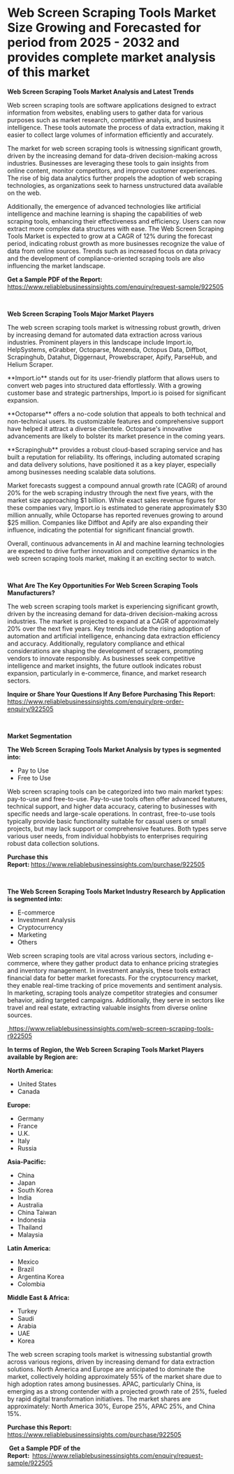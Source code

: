 <p><h1>Web Screen Scraping Tools Market Size Growing and Forecasted for period from 2025 - 2032 and provides complete market analysis of this market</h1></p><p><strong>Web Screen Scraping Tools Market Analysis and Latest Trends</strong></p>
<p><p>Web screen scraping tools are software applications designed to extract information from websites, enabling users to gather data for various purposes such as market research, competitive analysis, and business intelligence. These tools automate the process of data extraction, making it easier to collect large volumes of information efficiently and accurately. </p><p>The market for web screen scraping tools is witnessing significant growth, driven by the increasing demand for data-driven decision-making across industries. Businesses are leveraging these tools to gain insights from online content, monitor competitors, and improve customer experiences. The rise of big data analytics further propels the adoption of web scraping technologies, as organizations seek to harness unstructured data available on the web.</p><p>Additionally, the emergence of advanced technologies like artificial intelligence and machine learning is shaping the capabilities of web scraping tools, enhancing their effectiveness and efficiency. Users can now extract more complex data structures with ease. The Web Screen Scraping Tools Market is expected to grow at a CAGR of 12% during the forecast period, indicating robust growth as more businesses recognize the value of data from online sources. Trends such as increased focus on data privacy and the development of compliance-oriented scraping tools are also influencing the market landscape.</p></p>
<p><strong>Get a Sample PDF of the Report:&nbsp;</strong> <a href="https://www.reliablebusinessinsights.com/enquiry/request-sample/922505?utm_campaign=100&utm_medium=2&utm_source=Github&utm_content=ia&utm_term=18042025&utm_id=web-screen-scraping-tools">https://www.reliablebusinessinsights.com/enquiry/request-sample/922505</a></p>
<p>&nbsp;</p>
<p><strong>Web Screen Scraping Tools Major Market Players</strong></p>
<p><p>The web screen scraping tools market is witnessing robust growth, driven by increasing demand for automated data extraction across various industries. Prominent players in this landscape include Import.io, HelpSystems, eGrabber, Octoparse, Mozenda, Octopus Data, Diffbot, Scrapinghub, Datahut, Diggernaut, Prowebscraper, Apify, ParseHub, and Helium Scraper.</p><p>**Import.io** stands out for its user-friendly platform that allows users to convert web pages into structured data effortlessly. With a growing customer base and strategic partnerships, Import.io is poised for significant expansion. </p><p>**Octoparse** offers a no-code solution that appeals to both technical and non-technical users. Its customizable features and comprehensive support have helped it attract a diverse clientele. Octoparse's innovative advancements are likely to bolster its market presence in the coming years.</p><p>**Scrapinghub** provides a robust cloud-based scraping service and has built a reputation for reliability. Its offerings, including automated scraping and data delivery solutions, have positioned it as a key player, especially among businesses needing scalable data solutions.</p><p>Market forecasts suggest a compound annual growth rate (CAGR) of around 20% for the web scraping industry through the next five years, with the market size approaching $1 billion. While exact sales revenue figures for these companies vary, Import.io is estimated to generate approximately $30 million annually, while Octoparse has reported revenues growing to around $25 million. Companies like Diffbot and Apify are also expanding their influence, indicating the potential for significant financial growth.</p><p>Overall, continuous advancements in AI and machine learning technologies are expected to drive further innovation and competitive dynamics in the web screen scraping tools market, making it an exciting sector to watch.</p></p>
<p>&nbsp;</p>
<p><strong>What Are The Key Opportunities For Web Screen Scraping Tools Manufacturers?</strong></p>
<p><p>The web screen scraping tools market is experiencing significant growth, driven by the increasing demand for data-driven decision-making across industries. The market is projected to expand at a CAGR of approximately 20% over the next five years. Key trends include the rising adoption of automation and artificial intelligence, enhancing data extraction efficiency and accuracy. Additionally, regulatory compliance and ethical considerations are shaping the development of scrapers, prompting vendors to innovate responsibly. As businesses seek competitive intelligence and market insights, the future outlook indicates robust expansion, particularly in e-commerce, finance, and market research sectors.</p></p>
<p><strong>Inquire or Share Your Questions If Any Before Purchasing This Report:</strong> <a href="https://www.reliablebusinessinsights.com/enquiry/pre-order-enquiry/922505?utm_campaign=100&utm_medium=2&utm_source=Github&utm_content=ia&utm_term=18042025&utm_id=web-screen-scraping-tools">https://www.reliablebusinessinsights.com/enquiry/pre-order-enquiry/922505</a></p>
<p>&nbsp;</p>
<p><strong>Market Segmentation</strong></p>
<p><strong>The Web Screen Scraping Tools Market Analysis by types is segmented into:</strong></p>
<p><ul><li>Pay to Use</li><li>Free to Use</li></ul></p>
<p><p>Web screen scraping tools can be categorized into two main market types: pay-to-use and free-to-use. Pay-to-use tools often offer advanced features, technical support, and higher data accuracy, catering to businesses with specific needs and large-scale operations. In contrast, free-to-use tools typically provide basic functionality suitable for casual users or small projects, but may lack support or comprehensive features. Both types serve various user needs, from individual hobbyists to enterprises requiring robust data collection solutions.</p></p>
<p><strong>Purchase this Report:&nbsp;</strong><a href="https://www.reliablebusinessinsights.com/purchase/922505?utm_campaign=100&utm_medium=2&utm_source=Github&utm_content=ia&utm_term=18042025&utm_id=web-screen-scraping-tools">https://www.reliablebusinessinsights.com/purchase/922505</a></p>
<p>&nbsp;</p>
<p><strong>The Web Screen Scraping Tools Market Industry Research by Application is segmented into:</strong></p>
<p><ul><li>E-commerce</li><li>Investment Analysis</li><li>Cryptocurrency</li><li>Marketing</li><li>Others</li></ul></p>
<p><p>Web screen scraping tools are vital across various sectors, including e-commerce, where they gather product data to enhance pricing strategies and inventory management. In investment analysis, these tools extract financial data for better market forecasts. For the cryptocurrency market, they enable real-time tracking of price movements and sentiment analysis. In marketing, scraping tools analyze competitor strategies and consumer behavior, aiding targeted campaigns. Additionally, they serve in sectors like travel and real estate, extracting valuable insights from diverse online sources.</p></p>
<p><a href="https://www.reliablebusinessinsights.com/web-screen-scraping-tools-r922505?utm_campaign=100&utm_medium=2&utm_source=Github&utm_content=ia&utm_term=18042025&utm_id=web-screen-scraping-tools">&nbsp;https://www.reliablebusinessinsights.com/web-screen-scraping-tools-r922505</a></p>
<p><strong>In terms of Region, the Web Screen Scraping Tools Market Players available by Region are:</strong></p>
<p>
    <p> <strong> North America: </strong>
        <ul>
            <li>United States</li>
            <li>Canada</li>
        </ul>
        </p> 
    <p> <strong> Europe: </strong>
        <ul>
            <li>Germany</li>
            <li>France</li>
            <li>U.K.</li>
            <li>Italy</li>
            <li>Russia</li>
        </ul>
        </p> 
    <p> <strong> Asia-Pacific: </strong>
        <ul>
            <li>China</li>
            <li>Japan</li>
            <li>South Korea</li>
            <li>India</li>
            <li>Australia</li>
            <li>China Taiwan</li>
            <li>Indonesia</li>
            <li>Thailand</li>
            <li>Malaysia</li>
        </ul>
        </p> 
    <p> <strong> Latin America: </strong>
        <ul>
            <li>Mexico</li>
            <li>Brazil</li>
            <li>Argentina Korea</li>
            <li>Colombia</li>
        </ul>
        </p> 
    <p> <strong> Middle East & Africa: </strong>
        <ul>
            <li>Turkey</li>
            <li>Saudi</li>
            <li>Arabia</li>
            <li>UAE</li>
            <li>Korea</li>
        </ul>
    </p>
    </p>
<p><p>The web screen scraping tools market is witnessing substantial growth across various regions, driven by increasing demand for data extraction solutions. North America and Europe are anticipated to dominate the market, collectively holding approximately 55% of the market share due to high adoption rates among businesses. APAC, particularly China, is emerging as a strong contender with a projected growth rate of 25%, fueled by rapid digital transformation initiatives. The market shares are approximately: North America 30%, Europe 25%, APAC 25%, and China 15%.</p></p>
<p><strong>Purchase this Report: </strong><a href="https://www.reliablebusinessinsights.com/purchase/922505?utm_campaign=100&utm_medium=2&utm_source=Github&utm_content=ia&utm_term=18042025&utm_id=web-screen-scraping-tools">https://www.reliablebusinessinsights.com/purchase/922505</a></p>
<p>&nbsp;<strong>Get a Sample PDF of the Report:&nbsp;&nbsp;</strong><a href="https://www.reliablebusinessinsights.com/enquiry/request-sample/922505?utm_campaign=100&utm_medium=2&utm_source=Github&utm_content=ia&utm_term=18042025&utm_id=web-screen-scraping-tools">https://www.reliablebusinessinsights.com/enquiry/request-sample/922505</a></p>
<p><strong></strong></p>
<p><p></p><p></p><p></p></p>